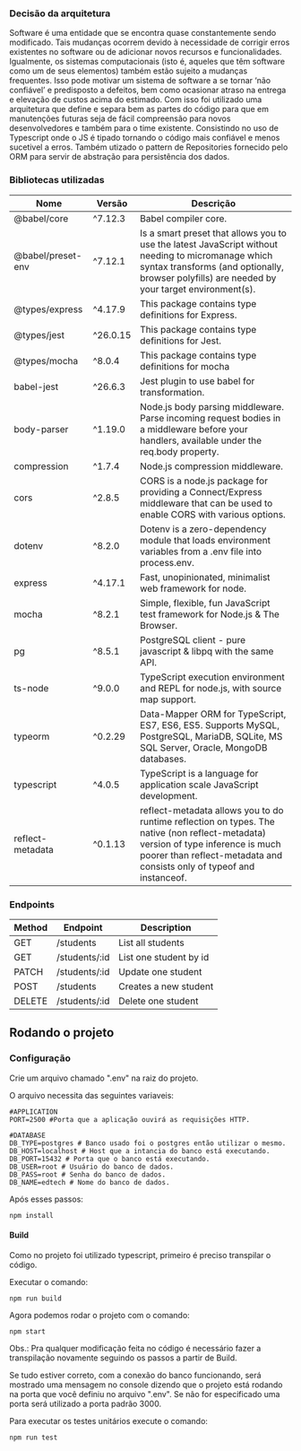 ### Decisão da arquitetura

Software é uma entidade que se encontra quase constantemente sendo modificado. Tais mudanças ocorrem devido à necessidade de corrigir erros existentes no software ou de adicionar novos recursos e funcionalidades. Igualmente, os sistemas computacionais (isto é, aqueles que têm software como um de seus elementos) também estão sujeito a mudanças frequentes. Isso pode motivar um sistema de software a se tornar ‘não confiável’ e predisposto a defeitos, bem como ocasionar atraso na entrega e elevação de custos acima do estimado. Com isso foi utilizado uma arquitetura que define e separa bem as partes do código para que em manutenções futuras seja de fácil compreensão para novos desenvolvedores e também para o time existente. Consistindo no uso de Typescript onde o JS é tipado tornando o código mais confiável e menos sucetivel a erros. Também utizado o pattern de Repositories fornecido pelo ORM para servir de abstração para persistência dos dados.

### Bibliotecas utilizadas

| Nome              | Versão   | Descrição                                                                                                                                                                                           |
| ----------------- | -------- | --------------------------------------------------------------------------------------------------------------------------------------------------------------------------------------------------- |
| @babel/core       | ^7.12.3  | Babel compiler core.                                                                                                                                                                                |
| @babel/preset-env | ^7.12.1  | Is a smart preset that allows you to use the latest JavaScript without needing to micromanage which syntax transforms (and optionally, browser polyfills) are needed by your target environment(s). |
| @types/express    | ^4.17.9  | This package contains type definitions for Express.                                                                                                                                                 |
| @types/jest       | ^26.0.15 | This package contains type definitions for Jest.                                                                                                                                                    |
| @types/mocha      | ^8.0.4   | This package contains type definitions for mocha                                                                                                                                                    |
| babel-jest        | ^26.6.3  | Jest plugin to use babel for transformation.                                                                                                                                                        |
| body-parser       | ^1.19.0  | Node.js body parsing middleware. Parse incoming request bodies in a middleware before your handlers, available under the req.body property.                                                         |
| compression       | ^1.7.4   | Node.js compression middleware.                                                                                                                                                                     |
| cors              | ^2.8.5   | CORS is a node.js package for providing a Connect/Express middleware that can be used to enable CORS with various options.                                                                          |
| dotenv            | ^8.2.0   | Dotenv is a zero-dependency module that loads environment variables from a .env file into process.env.                                                                                              |
| express           | ^4.17.1  | Fast, unopinionated, minimalist web framework for node.                                                                                                                                             |
| mocha             | ^8.2.1   | Simple, flexible, fun JavaScript test framework for Node.js & The Browser.                                                                                                                          |
| pg                | ^8.5.1   | PostgreSQL client - pure javascript & libpq with the same API.                                                                                                                                      |
| ts-node           | ^9.0.0   | TypeScript execution environment and REPL for node.js, with source map support.                                                                                                                     |
| typeorm           | ^0.2.29  | Data-Mapper ORM for TypeScript, ES7, ES6, ES5. Supports MySQL, PostgreSQL, MariaDB, SQLite, MS SQL Server, Oracle, MongoDB databases.                                                               |
| typescript        | ^4.0.5   | TypeScript is a language for application scale JavaScript development.                                                                                                                              |
|reflect-metadata | ^0.1.13| reflect-metadata allows you to do runtime reflection on types. The native (non reflect-metadata) version of type inference is much poorer than reflect-metadata and consists only of typeof and instanceof. |

### Endpoints

| Method | Endpoint      | Description            |
| ------ | ------------- | ---------------------- |
| GET    | /students     | List all students      |
| GET    | /students/:id | List one student by id |
| PATCH  | /students/:id | Update one student     |
| POST   | /students     | Creates a new student  |
| DELETE | /students/:id | Delete one student     |

## Rodando o projeto

### Configuração

Crie um arquivo chamado ".env" na raiz do projeto.

O arquivo necessita das seguintes variaveis:

```
#APPLICATION
PORT=2500 #Porta que a aplicação ouvirá as requisições HTTP.

#DATABASE
DB_TYPE=postgres # Banco usado foi o postgres então utilizar o mesmo.
DB_HOST=localhost # Host que a intancia do banco está executando.
DB_PORT=15432 # Porta que o banco está executando.
DB_USER=root # Usuário do banco de dados.
DB_PASS=root # Senha do banco de dados.
DB_NAME=edtech # Nome do banco de dados.

```

Após esses passos:

```
npm install
```

#### Build
Como no projeto foi utilizado typescript, primeiro é preciso transpilar o código.

Executar o comando:

```
npm run build
```

Agora podemos rodar o projeto com o comando:

```
npm start
```

Obs.: Pra qualquer modificação feita no código é necessário fazer a transpilação novamente seguindo os passos a partir de Build.

Se tudo estiver correto, com a conexão do banco funcionando, será mostrado uma mensagem no console dizendo que o projeto está
rodando na porta que você definiu no arquivo ".env". Se não for especificado uma porta será utilizado a porta padrão 3000.

Para executar os testes unitários execute o comando:

```
npm run test
```